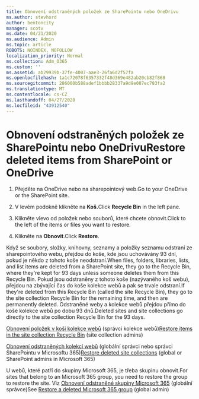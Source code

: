 ```yaml
---
title: Obnovení odstraněných položek ze SharePointu nebo OneDrivu
ms.author: stevhord
author: bentoncity
manager: scotv
ms.date: 04/21/2020
ms.audience: Admin
ms.topic: article
ROBOTS: NOINDEX, NOFOLLOW
localization_priority: Normal
ms.collection: Adm_O365
ms.custom: ''
ms.assetid: ab29939b-37fe-4007-aae3-26fa6d2f57fa
ms.openlocfilehash: 1a1c72078f6357332f48d369e482ab20cb82f868
ms.sourcegitcommit: 286000b588adef1bbbb28337a9d9e087ec783fa2
ms.translationtype: MT
ms.contentlocale: cs-CZ
ms.lasthandoff: 04/27/2020
ms.locfileid: "43912540"
---
```

# <a name="restore-deleted-items-from-sharepoint-or-onedrive"></a><span data-ttu-id="36954-102">Obnovení odstraněných položek ze SharePointu nebo OneDrivu</span><span class="sxs-lookup"><span data-stu-id="36954-102">Restore deleted items from SharePoint or OneDrive</span></span>

1. <span data-ttu-id="36954-103">Přejděte na OneDrive nebo na sharepointový web.</span><span class="sxs-lookup"><span data-stu-id="36954-103">Go to your OneDrive or the SharePoint site.</span></span>
    
2. <span data-ttu-id="36954-104">V levém podokně klikněte na **Koš.**</span><span class="sxs-lookup"><span data-stu-id="36954-104">Click **Recycle Bin** in the left pane.</span></span> 
    
3. <span data-ttu-id="36954-105">Klikněte vlevo od položek nebo souborů, které chcete obnovit.</span><span class="sxs-lookup"><span data-stu-id="36954-105">Click to the left of the items or files you want to restore.</span></span>
    
4. <span data-ttu-id="36954-106">Klikněte na **Obnovit**.</span><span class="sxs-lookup"><span data-stu-id="36954-106">Click **Restore**.</span></span> 
    
<span data-ttu-id="36954-107">Když se soubory, složky, knihovny, seznamy a položky seznamu odstraní ze sharepointového webu, přejdou do koše, kde jsou uchovávány 93 dní, pokud je někdo z tohoto koše neodstraní.</span><span class="sxs-lookup"><span data-stu-id="36954-107">When files, folders, libraries, lists, and list items are deleted from a SharePoint site, they go to the Recycle Bin, where they're kept for 93 days unless someone deletes them from this Recycle Bin.</span></span> <span data-ttu-id="36954-108">Pokud jsou odstraněny z tohoto koše (nazývaného koš webu), přejdou na zbývající čas do koše kolekce webů a pak se trvale odstraní.</span><span class="sxs-lookup"><span data-stu-id="36954-108">If they're deleted from this Recycle Bin (called the site Recycle Bin), they go to the site collection Recycle Bin for the remaining time, and then are permanently deleted.</span></span> <span data-ttu-id="36954-109">Odstraněné weby a kolekce webů přejdou přímo do koše kolekce webů po dobu 93 dnů.</span><span class="sxs-lookup"><span data-stu-id="36954-109">Deleted sites and site collections go directly to the site collection Recycle Bin for the 93 days.</span></span>
  
<span data-ttu-id="36954-110">[Obnovení položek v koši kolekce webů](https://go.microsoft.com/fwlink/?linkid=867800) (správci kolekce webů)</span><span class="sxs-lookup"><span data-stu-id="36954-110">[Restore items in the site collection Recycle Bin](https://go.microsoft.com/fwlink/?linkid=867800) (site collection admins)</span></span> 
  
<span data-ttu-id="36954-111">[Obnovení odstraněných kolekcí webů](https://go.microsoft.com/fwlink/?linkid=867660) (globální správci nebo správci SharePointu v Microsoftu 365)</span><span class="sxs-lookup"><span data-stu-id="36954-111">[Restore deleted site collections](https://go.microsoft.com/fwlink/?linkid=867660) (global or SharePoint admins in Microsoft 365)</span></span> 
  
<span data-ttu-id="36954-112">U webů, které patří do skupiny Microsoft 365, je třeba skupinu obnovit.</span><span class="sxs-lookup"><span data-stu-id="36954-112">For sites that belong to an Microsoft 365 group, you need to restore the group to restore the site.</span></span> <span data-ttu-id="36954-113">Viz [Obnovení odstraněné skupiny Microsoft 365](https://go.microsoft.com/fwlink/?linkid=867802) (globální správce)</span><span class="sxs-lookup"><span data-stu-id="36954-113">See [Restore a deleted Microsoft 365 group](https://go.microsoft.com/fwlink/?linkid=867802) (global admin)</span></span> 
  

